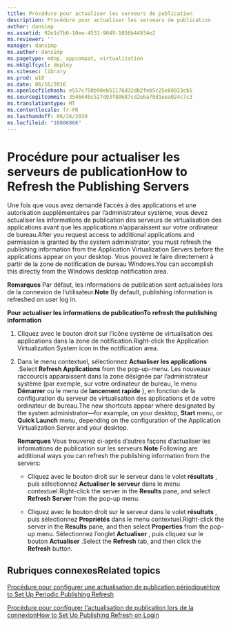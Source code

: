 ```yaml
---
title: Procédure pour actualiser les serveurs de publication
description: Procédure pour actualiser les serveurs de publication
author: dansimp
ms.assetid: 92e1d7b0-10ee-4531-9049-1056b44934e2
ms.reviewer: ''
manager: dansimp
ms.author: dansimp
ms.pagetype: mdop, appcompat, virtualization
ms.mktglfcycl: deploy
ms.sitesec: library
ms.prod: w10
ms.date: 06/16/2016
ms.openlocfilehash: e557c750b90eb51176d32db2feb5c25e60923cb5
ms.sourcegitcommit: 354664bc527d93f80687cd2eba70d1eea024c7c3
ms.translationtype: MT
ms.contentlocale: fr-FR
ms.lasthandoff: 06/26/2020
ms.locfileid: "10806866"
---
```

# <span data-ttu-id="41f27-103">Procédure pour actualiser les serveurs de publication</span><span class="sxs-lookup"><span data-stu-id="41f27-103">How to Refresh the Publishing Servers</span></span>


<span data-ttu-id="41f27-104">Une fois que vous avez demandé l’accès à des applications et une autorisation supplémentaires par l’administrateur système, vous devez actualiser les informations de publication des serveurs de virtualisation des applications avant que les applications n’apparaissent sur votre ordinateur de bureau.</span><span class="sxs-lookup"><span data-stu-id="41f27-104">After you request access to additional applications and permission is granted by the system administrator, you must refresh the publishing information from the Application Virtualization Servers before the applications appear on your desktop.</span></span> <span data-ttu-id="41f27-105">Vous pouvez le faire directement à partir de la zone de notification de bureau Windows.</span><span class="sxs-lookup"><span data-stu-id="41f27-105">You can accomplish this directly from the Windows desktop notification area.</span></span>

<span data-ttu-id="41f27-106">**Remarques**  Par défaut, les informations de publication sont actualisées lors de la connexion de l’utilisateur.</span><span class="sxs-lookup"><span data-stu-id="41f27-106">**Note** By default, publishing information is refreshed on user log in.</span></span>

 

**<span data-ttu-id="41f27-107">Pour actualiser les informations de publication</span><span class="sxs-lookup"><span data-stu-id="41f27-107">To refresh the publishing information</span></span>**

1.  <span data-ttu-id="41f27-108">Cliquez avec le bouton droit sur l’icône système de virtualisation des applications dans la zone de notification.</span><span class="sxs-lookup"><span data-stu-id="41f27-108">Right-click the Application Virtualization System icon in the notification area.</span></span>

2.  <span data-ttu-id="41f27-109">Dans le menu contextuel, sélectionnez **Actualiser les applications** .</span><span class="sxs-lookup"><span data-stu-id="41f27-109">Select **Refresh Applications** from the pop-up-menu.</span></span> <span data-ttu-id="41f27-110">Les nouveaux raccourcis apparaissent dans la zone désignée par l’administrateur système (par exemple, sur votre ordinateur de bureau, le menu **Démarrer** ou le menu de **lancement rapide** ), en fonction de la configuration du serveur de virtualisation des applications et de votre ordinateur de bureau.</span><span class="sxs-lookup"><span data-stu-id="41f27-110">The new shortcuts appear where designated by the system administrator—for example, on your desktop, **Start** menu, or **Quick Launch** menu, depending on the configuration of the Application Virtualization Server and your desktop.</span></span>

    <span data-ttu-id="41f27-111">**Remarques**  Vous trouverez ci-après d’autres façons d’actualiser les informations de publication sur les serveurs:</span><span class="sxs-lookup"><span data-stu-id="41f27-111">**Note** Following are additional ways you can refresh the publishing information from the servers:</span></span>

    -   <span data-ttu-id="41f27-112">Cliquez avec le bouton droit sur le serveur dans le volet **résultats** , puis sélectionnez **Actualiser le serveur** dans le menu contextuel.</span><span class="sxs-lookup"><span data-stu-id="41f27-112">Right-click the server in the **Results** pane, and select **Refresh Server** from the pop-up menu.</span></span>

    -   <span data-ttu-id="41f27-113">Cliquez avec le bouton droit sur le serveur dans le volet **résultats** , puis sélectionnez **Propriétés** dans le menu contextuel.</span><span class="sxs-lookup"><span data-stu-id="41f27-113">Right-click the server in the **Results** pane, and then select **Properties** from the pop-up menu.</span></span> <span data-ttu-id="41f27-114">Sélectionnez l’onglet **Actualiser** , puis cliquez sur le bouton **Actualiser** .</span><span class="sxs-lookup"><span data-stu-id="41f27-114">Select the **Refresh** tab, and then click the **Refresh** button.</span></span>

     

## <span data-ttu-id="41f27-115">Rubriques connexes</span><span class="sxs-lookup"><span data-stu-id="41f27-115">Related topics</span></span>


[<span data-ttu-id="41f27-116">Procédure pour configurer une actualisation de publication périodique</span><span class="sxs-lookup"><span data-stu-id="41f27-116">How to Set Up Periodic Publishing Refresh</span></span>](how-to-set-up-periodic-publishing-refresh.md)

[<span data-ttu-id="41f27-117">Procédure pour configurer l'actualisation de publication lors de la connexion</span><span class="sxs-lookup"><span data-stu-id="41f27-117">How to Set Up Publishing Refresh on Login</span></span>](how-to-set-up-publishing-refresh-on-login.md)

 

 





